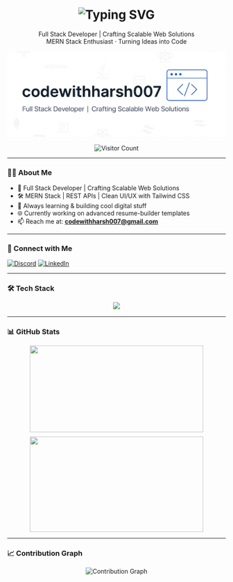 <!-- GitHub Profile README for codewithharsh007 -->

<!-- 👋 Typing Header Animation -->
<h1 align="center">
  <img src="https://readme-typing-svg.demolab.com?font=Fira+Code&size=24&pause=1000&color=6C63FF&center=true&vCenter=true&width=400&lines=Hi+%F0%9F%91%8B%2C+I'm+Harsh" alt="Typing SVG" />
</h1>

<p align="center">
  Full Stack Developer | Crafting Scalable Web Solutions  
  <br />
  MERN Stack Enthusiast · Turning Ideas into Code
</p>

<!-- 🖼️ Banner -->
<p align="center">
  <img src="image/github-banner2.png" alt="Profile Banner" />
</p>

<!-- 👁️ Visitor Counter -->
<p align="center">
  <img src="https://komarev.com/ghpvc/?username=codewithharsh007&label=Visitors&style=flat-square&color=blue" alt="Visitor Count" />
</p>

---

### 👨‍💻 About Me

- 🚀 Full Stack Developer | Crafting Scalable Web Solutions  
- 🛠️ MERN Stack | REST APIs | Clean UI/UX with Tailwind CSS  
- 🧠 Always learning & building cool digital stuff  
- 🌐 Currently working on advanced resume-builder templates  
- 📫 Reach me at: **codewithharsh007@gmail.com**

---

### 🔗 Connect with Me

[![Discord](https://img.shields.io/badge/Discord-codewithharsh007-5865F2?style=flat&logo=discord&logoColor=white)](https://discordapp.com/users/codewithharsh007)
[![LinkedIn](https://img.shields.io/badge/LinkedIn-Harsh-blue?style=flat&logo=linkedin&logoColor=white)](https://www.linkedin.com/in/codewithharsh007/)

---

### 🛠️ Tech Stack

<!-- 🛠️ Tech Stack -->
<div align="center">
  <img src="https://skillicons.dev/icons?i=java,python,c,cpp,html,css,js,react,nodejs,express,mongodb,redux,tailwind,bootstrap,vite,vercel,netlify,git,github,figma,gcp,mysql" />
</div>


---

### 📊 GitHub Stats

<div align="center" style="display: flex; flex-wrap: wrap; justify-content: center; gap: 10px;">
  <img src="https://github-readme-stats.vercel.app/api?username=codewithharsh007&show_icons=true&theme=default&hide_border=true" width="400" height="200" />
  <img src="https://github-readme-streak-stats.herokuapp.com/?user=codewithharsh007&theme=default&hide_border=true" width="400" height="220" />
</div>


---

### 📈 Contribution Graph

<p align="center">
  <img src="https://github-readme-activity-graph.vercel.app/graph?username=codewithharsh007&bg_color=ffffff&color=6C63FF&line=6C63FF&point=403d3d&area=true&hide_border=true" alt="Contribution Graph" />
</p>
